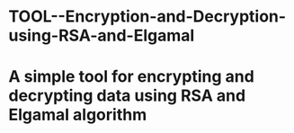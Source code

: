 # TOOL--Encryption-and-Decryption-using-RSA-and-Elgamal
# A simple tool for encrypting and decrypting data using RSA and Elgamal algorithm
